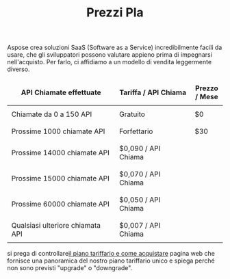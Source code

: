 ﻿---
title: Prezzi Pla
second_title: Aspose.Cells Cloud Documen
type: docs
url: /it/pricing-plan/
description: Aspose.Cells Cloud supporta Excel per creare, convertire, unire, dividere, proteggere, operazioni di oggetti interni e così via
weight: 70
kwords: Excel, Office Cloud, REST API, Foglio di calcolo, PDF, CSV, Json, Markdown, Piano tariffario
---
Aspose crea soluzioni SaaS (Software as a Service) incredibilmente facili da usare, che gli sviluppatori possono valutare appieno prima di impegnarsi nell'acquisto. Per farlo, ci affidiamo a un modello di vendita leggermente diverso.

<table style="font-size: 16px; width: 100%; border-collapse: collapse;">
    <thead>
        <tr>
            <th style="border: none;width:50%; padding: 10px;">API Chiamate effettuate</th>
            <th style="border: none;width:35%; padding: 10px;">Tariffa / API Chiama</th>
            <th style="border: none; width:29%;padding: 10px;">Prezzo / Mese</th>
        </tr>
    </thead>
    <tbody>
        <tr>
            <td style="border: none; padding: 10px;">Chiamate da 0 a 150 API</td>
            <td style="border: none; padding: 10px;">Gratuito</td>
            <td style="border: none; padding: 10px;">$0</td>
        </tr>
        <tr>
            <td style="border: none; padding: 10px;">Prossime 1000 chiamate API</td>
            <td style="border: none; padding: 10px;">Forfettario</td>
            <td style="border: none; padding: 10px;">$30</td>
        </tr>
        <tr>
            <td style="border: none; padding: 10px;">Prossime 14000 chiamate API</td>
            <td style="border: none; padding: 10px;">$0,090 / API Chiama</td>
            <td style="border: none; padding: 10px;"></td>
        </tr>
        <tr>
            <td style="border: none; padding: 10px;">Prossime 15000 chiamate API</td>
            <td style="border: none; padding: 10px;">$0,070 / API Chiama</td>
            <td style="border: none; padding: 10px;"></td>
        </tr>
        <tr>
            <td style="border: none; padding: 10px;">Prossime 60000 chiamate API</td>
            <td style="border: none; padding: 10px;">$0,050 / API Chiama</td>
            <td style="border: none; padding: 10px;"></td>
        </tr>
        <tr>
            <td style="border: none; padding: 10px;">Qualsiasi ulteriore chiamata API</td>
            <td style="border: none; padding: 10px;">$0,007 / API Chiama</td>
            <td style="border: none; padding: 10px;"></td>
        </tr>
    </tbody>
</table>


 si prega di controllare[il piano tariffario e come acquistare](https://purchase.aspose.cloud/buy) pagina web che fornisce una panoramica del nostro piano tariffario unico e spiega perché non sono previsti "upgrade" o "downgrade".
